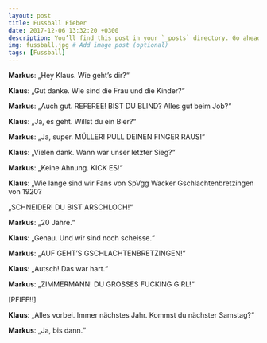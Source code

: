 ```yaml
---
layout: post
title: Fussball Fieber
date: 2017-12-06 13:32:20 +0300
description: You’ll find this post in your `_posts` directory. Go ahead and edit it and re-build the site to see your changes. # Add post description (optional)
img: fussball.jpg # Add image post (optional)
tags: [Fussball]
---
```


**Markus**: „Hey Klaus. Wie geht’s dir?“

**Klaus**: „Gut danke. Wie sind die Frau und die Kinder?“

 **Markus**: „Auch gut.  REFEREE! BIST DU BLIND? Alles gut beim Job?“

**Klaus**: „Ja, es geht. Willst du ein Bier?“

**Markus**: „Ja, super. MÜLLER! PULL DEINEN FINGER RAUS!“

**Klaus**: „Vielen dank. Wann war unser letzter Sieg?“

**Markus**: „Keine Ahnung. KICK ES!“

**Klaus**: „Wie lange sind wir Fans von SpVgg Wacker Gschlachtenbretzingen von 1920? 

„SCHNEIDER! DU BIST ARSCHLOCH!“

**Markus**: „20 Jahre.“

**Klaus**: „Genau. Und wir sind noch scheisse.“

**Markus**: „AUF GEHT’S GSCHLACHTENBRETZINGEN!“

**Klaus**: „Autsch! Das war hart.“

**Markus**: „ZIMMERMANN! DU GROSSES FUCKING GIRL!“

[PFIFF!!]

**Klaus**: „Alles vorbei. Immer nächstes Jahr. Kommst du nächster Samstag?“

**Markus**: „Ja, bis dann.“
